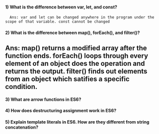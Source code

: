 #### 1) What is the difference between var, let, and const?
      Ans: var and let can be changed anywhere in the program under the scope of that variable. const cannot be changed

#### 2) What is the difference between map(), forEach(), and filter()? 
## Ans: map() returns a modified array after the function ends. forEach() loops through every element of an object does the operation and returns the output. filter() finds out elements from an object which satifies a specific condition.

#### 3) What are arrow functions in ES6?

#### 4) How does destructuring assignment work in ES6?

#### 5) Explain template literals in ES6. How are they different from string concatenation?
